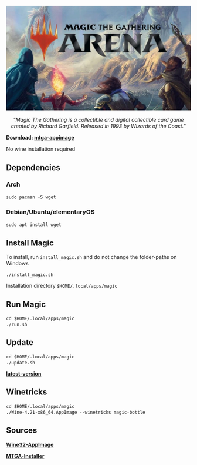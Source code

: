 
![GitHub Logo](data/magic_logo.jpg)

<p align="center"><i>"Magic The Gathering is a collectible and digital collectible card game created by Richard Garfield. Released in 1993 by Wizards of the Coast.</i>"
</p>


**Download: [mtga-appimage](https://github.com/linux-ott/mtga-appimage/releases/tag/mtga-appimage)**

No wine installation required

## Dependencies

### Arch
```
sudo pacman -S wget
```

### Debian/Ubuntu/elementaryOS
```
sudo apt install wget
```

## Install Magic

To install, run ``install_magic.sh`` and do not change the folder-paths on Windows

```
./install_magic.sh
```

Installation directory ```$HOME/.local/apps/magic```

## Run Magic

```
cd $HOME/.local/apps/magic
./run.sh
```

## Update

```
cd $HOME/.local/apps/magic
./update.sh
```

**[latest-version](https://mtgarena.downloads.wizards.com/Live/Windows32/version)**

## Winetricks

```
cd $HOME/.local/apps/magic
./Wine-4.21-x86_64.AppImage --winetricks magic-bottle
```

## Sources
**[Wine32-AppImage](https://github.com/sudo-give-me-coffee/wine32-deploy)**

**[MTGA-Installer](https://mtgarena.downloads.wizards.com/Live/Windows32/versions/3009.800581/MTGAInstaller_0.1.3009.800581.msi)**